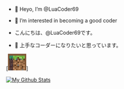 - 👋 Heyo, I’m @LuaCoder69
- 👀 I’m interested in becoming a good coder 

- こんにちは、@LuaCoder69です。
- 👀 上手なコーダーになりたいと思っています。

[![Shop](https://github.com/LuaCoder69/LuaCoder69/blob/main/menu-buy.gif)]

[![My Github Stats](https://github-readme-stats.vercel.app/api?username=LuaCoder69&theme=dracula&show_icons=true)](https://teamseas.org/)
